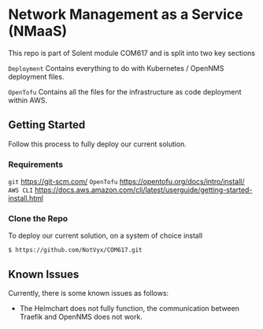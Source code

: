 # Network Management as a Service (NMaaS)

This repo is part of Solent module COM617 and is split into two key sections

`Deployment` Contains everything to do with Kubernetes / OpenNMS deployment files.

`OpenTofu` Contains all the files for the infrastructure as code deployment within AWS.

## Getting Started
Follow this process to fully deploy our current solution.

### Requirements
`git` https://git-scm.com/
`OpenTofu` https://opentofu.org/docs/intro/install/
`AWS CLI` https://docs.aws.amazon.com/cli/latest/userguide/getting-started-install.html


### Clone the Repo
To deploy our current solution, on a system of choice install 
```
$ https://github.com/NotVyx/COM617.git
```

### 




## Known Issues
Currently, there is some known issues as follows:
- The Helmchart does not fully function, the communication between Traefik and OpenNMS does not work.



